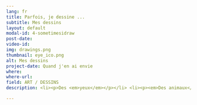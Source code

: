 ```yaml
---
lang: fr
title: Parfois, je dessine ...
subtitle: Mes dessins
layout: default
modal-id: 4-sometimesidraw
post-date: 
video-id:
img: drawings.png
thumbnail: eye_ico.png
alt: Mes dessins
project-date: Quand j'en ai envie
where: 
where-url: 
field: ART / DESSINS
description: <li><p>Des <em>yeux</em></p></li> <li><p><em>Des animaux</em> en partant de formes géométriques (rond/carré/triangle/triangle inversé)</p></li> <li><p><em>Défi</em> -> 5min pour refaire <a href="http://www.cartoonbrew.com/wp-content/uploads/2014/11/duet-glenkeane-baby.jpg">le bébé de Duet de Glen Keane</a></p></li>

---
```

